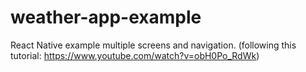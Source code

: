 # weather-app-example
React Native example multiple screens and navigation.
(following this tutorial: https://www.youtube.com/watch?v=obH0Po_RdWk)
